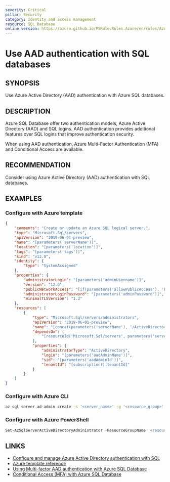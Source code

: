 ```yaml
---
severity: Critical
pillar: Security
category: Identity and access management
resource: SQL Database
online version: https://azure.github.io/PSRule.Rules.Azure/en/rules/Azure.SQL.AAD/
---
```


# Use AAD authentication with SQL databases

## SYNOPSIS

Use Azure Active Directory (AAD) authentication with Azure SQL databases.

## DESCRIPTION

Azure SQL Database offer two authentication models, Azure Active Directory (AAD) and SQL logins.
AAD authentication provides additional features over SQL logins that improve authentication security.

When using AAD authentication, Azure Multi-Factor Authentication (MFA) and Conditional Access are available.

## RECOMMENDATION

Consider using Azure Active Directory (AAD) authentication with SQL databases.

## EXAMPLES

### Configure with Azure template

```json
{
    "comments": "Create or update an Azure SQL logical server.",
    "type": "Microsoft.Sql/servers",
    "apiVersion": "2019-06-01-preview",
    "name": "[parameters('serverName')]",
    "location": "[parameters('location')]",
    "tags": "[parameters('tags')]",
    "kind": "v12.0",
    "identity": {
        "type": "SystemAssigned"
    },
    "properties": {
        "administratorLogin": "[parameters('adminUsername')]",
        "version": "12.0",
        "publicNetworkAccess": "[if(parameters('allowPublicAccess'), 'Enabled', 'Disabled')]",
        "administratorLoginPassword": "[parameters('adminPassword')]",
        "minimalTLSVersion": "1.2"
    },
    "resources": [
        {
            "type": "Microsoft.Sql/servers/administrators",
            "apiVersion": "2019-06-01-preview",
            "name": "[concat(parameters('serverName'), '/ActiveDirectory')]",
            "dependsOn": [
                "[resourceId('Microsoft.Sql/servers', parameters('serverName'))]"
            ],
            "properties": {
                "administratorType": "ActiveDirectory",
                "login": "[parameters('aadAdminName')]",
                "sid": "[parameters('aadAdminId')]",
                "tenantId": "[subscription().tenantId]"
            }
        }
    ]
}
```

### Configure with Azure CLI

```bash
az sql server ad-admin create -s '<server_name>' -g '<resource_group>' -u '<user_name>' -i '<object_id>'
```

### Configure with Azure PowerShell

```powershell
Set-AzSqlServerActiveDirectoryAdministrator -ResourceGroupName '<resource_group>' -ServerName '<server_name>' -DisplayName '<user_name>'
```

## LINKS

- [Configure and manage Azure Active Directory authentication with SQL](https://docs.microsoft.com/azure/sql-database/sql-database-aad-authentication-configure)
- [Azure template reference](https://docs.microsoft.com/azure/templates/microsoft.sql/servers/administrators)
- [Using Multi-factor AAD authentication with Azure SQL Database](https://docs.microsoft.com/azure/sql-database/sql-database-ssms-mfa-authentication)
- [Conditional Access (MFA) with Azure SQL Database](https://docs.microsoft.com/azure/sql-database/sql-database-conditional-access)
